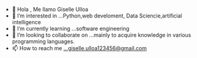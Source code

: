 - 👋 Hola , Me llamo Giselle Ulloa 
- 👀 I’m interested in ...Python,web develoment, Data Sciencie,artificial intelligence
- 🌱 I’m currently learning ...software engineering
- 💞️ I’m looking to collaborate on ...mainly to acquire knowledge in various programming languages.
- 📫 How to reach me ...giselle.ulloa123456@gmail.com

<!---
GiselleUlloa/GiselleUlloa is a ✨ special ✨ repository because its `README.md` (this file) appears on your GitHub profile.
You can click the Preview link to take a look at your changes.
--->
